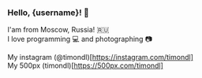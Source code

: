 ### Hello, {username}! 🙌

I'am from Moscow, Russia! 🇷🇺  
I love programming 💻 and photographing 📷  

My instagram (@timondl)[https://instagram.com/timondl]  
My 500px (timondl)[https://500px.com/timondl]
